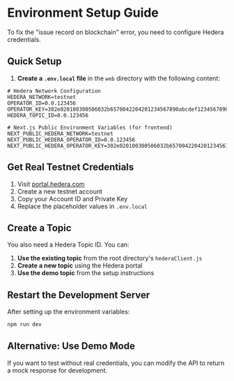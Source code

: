 # Environment Setup Guide

To fix the "issue record on blockchain" error, you need to configure Hedera credentials.

## Quick Setup

1. **Create a `.env.local` file** in the `web` directory with the following content:

```env
# Hedera Network Configuration
HEDERA_NETWORK=testnet
OPERATOR_ID=0.0.123456
OPERATOR_KEY=302e020100300506032b6570042204201234567890abcdef1234567890abcdef1234567890abcdef1234567890abcdef
HEDERA_TOPIC_ID=0.0.123456

# Next.js Public Environment Variables (for frontend)
NEXT_PUBLIC_HEDERA_NETWORK=testnet
NEXT_PUBLIC_HEDERA_OPERATOR_ID=0.0.123456
NEXT_PUBLIC_HEDERA_OPERATOR_KEY=302e020100300506032b6570042204201234567890abcdef1234567890abcdef1234567890abcdef1234567890abcdef
```

## Get Real Testnet Credentials

1. Visit [portal.hedera.com](https://portal.hedera.com)
2. Create a new testnet account
3. Copy your Account ID and Private Key
4. Replace the placeholder values in `.env.local`

## Create a Topic

You also need a Hedera Topic ID. You can:

1. **Use the existing topic** from the root directory's `hederaClient.js`
2. **Create a new topic** using the Hedera portal
3. **Use the demo topic** from the setup instructions

## Restart the Development Server

After setting up the environment variables:

```bash
npm run dev
```

## Alternative: Use Demo Mode

If you want to test without real credentials, you can modify the API to return a mock response for development. 